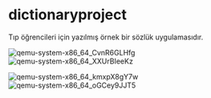 # dictionaryproject
Tıp öğrencileri için yazılmış örnek bir sözlük uygulamasıdır.

![qemu-system-x86_64_CvnR6GLHfg](https://user-images.githubusercontent.com/107813645/214951114-89afbdaa-f559-4917-a211-089e57d9c481.png)
![qemu-system-x86_64_XXUrBIeeKz](https://user-images.githubusercontent.com/107813645/214951127-d221c51b-9c26-4068-9b7b-411f4fc88d2e.png)

![qemu-system-x86_64_kmxpX8gY7w](https://user-images.githubusercontent.com/107813645/214951157-8133d324-a791-428f-96e8-f2868553e71c.png)
![qemu-system-x86_64_oGCey9JJT5](https://user-images.githubusercontent.com/107813645/214951179-f0291f80-bd82-483c-99e1-7f652a553b52.png)

